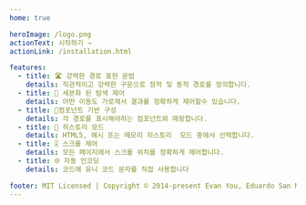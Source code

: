 ```yaml
---
home: true

heroImage: /logo.png
actionText: 시작하기 →
actionLink: /installation.html

features:
  - title: 🛣 강력한 경로 표현 문법
    details: 직관적이고 강력한 구문으로 정적 및 동적 경로를 정의합니다.
  - title: 🛑 세분화 된 탐색 제어
    details: 어떤 이동도 가로채서 결과를 정확하게 제어할수 있습니다. 
  - title: 🧱컴포넌트 기반 구성
    details: 각 경로를 표시해야하는 컴포넌트와 매핑합니다. 
  - title: 🔌 히스토리 모드
    details: HTML5, 해시 또는 메모리 히스토리  모드 중에서 선택합니다.
  - title: 🎚 스크롤 제어
    details: 모든 페이지에서 스크롤 위치를 정확하게 제어합니다.
  - title: 🌐 자동 인코딩
    details: 코드에 유니 코드 문자를 직접 사용합니다

footer: MIT Licensed | Copyright © 2014-present Evan You, Eduardo San Martin Morote
---
```


